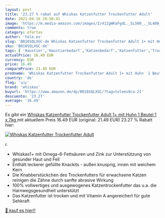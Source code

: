 ```yaml
---
layout: post
title: '23.27 % rabat auf Whiskas Katzenfutter Trockenfutter Adult'
date: 2021-04-16 19:58:41
image: 'https://m.media-amazon.com/images/I/41IgWKaFgdL._SL500_._SL400_.jpg'
comments: true
category: ofertas
author: 'tole.es'
slug: 'B018SQLXGC-de Whiskas Katzenfutter Trockenfutter Adult 1+ mit Huhn 1...'
sku: 'B018SQLXGC-de'
tags: [ 'Haustier','Haustierbedarf','Katzenbedarf','Katzenfutter','Trockenfutter für Katzen','whiskas', ]
actualPrice: 16.49 EUR
currency: EUR
price: 16.49
comparePrice: 21.49 EUR
prodname: 'Whiskas Katzenfutter Trockenfutter Adult 1+ mit Huhn  1 Beutel  1 x 7kg '
country: 'de'
flag: '🇩🇪'
brand: 'whiskas'
buyurl: 'https://www.amazon.de/dp/B018SQLXGC/?tag=tolees0ca-21'
descuento: '23.27'
average: '16.49'
---
```


Es gibt ein [Whiskas Katzenfutter Trockenfutter Adult 1+ mit Huhn  1 Beutel  1 x 7kg ](https://www.amazon.de/dp/B018SQLXGC/?tag=tolees0ca-21) mit aktuellem Preis 16.49 EUR (original: 21.49 EUR) 23.27 % Rabatt hier:

[![Whiskas Katzenfutter Trockenfutter Adult](https://m.media-amazon.com/images/I/41IgWKaFgdL._SL500_._SL400_.jpg)](https://www.amazon.de/dp/B018SQLXGC/?tag=tolees0ca-21)

ℹ️:

- Whiskas1+ mit Omega-6-Fettsäuren und Zink zur Unterstützung von gesunder Haut und Fell
- Enthält leckerer gefüllte Knackits - außen knusprig, innen mit weichem Kern
- Die Knabberstückchen des Trockenfutters für erwachsene Katzen reinigen die Zähne durch sanfte abrasive Wirkung
- 100% vollwertiges und ausgewogenes Katzentrockenfutter das u.a. die Harnwegsgesundheit unterstützt
- Das Katzenfutter ist trocken und mit Vitamin A angereichert für gute Sehkraft

[🛒 kauf es hier!!](https://www.amazon.de/dp/B018SQLXGC/?tag=tolees0ca-21)
